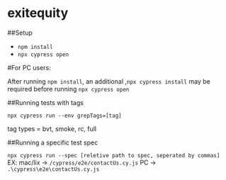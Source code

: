 # exitequity

##Setup
- `npm install`
- `npx cypress open`

#For PC users:

After running `npm install`, an additional ,`npx cypress install` may be required before
running `npx cypress open`

##Running tests with tags

`npx cypress run --env grepTags=[tag]`

tag types = bvt, smoke, rc, full

##Running a specific test spec

`npx cypress run --spec [reletive path to spec, seperated by commas]`
EX: mac/lix -> `/cypress/e2e/contactUs.cy.js`
PC -> `.\cypress\e2e\contactUs.cy.js`
